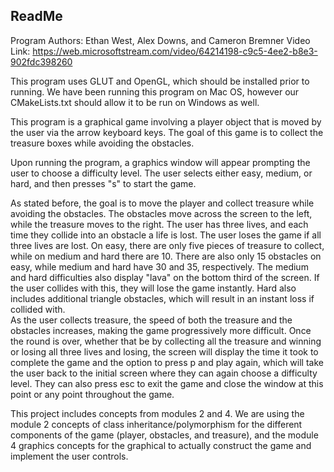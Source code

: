 
<h2><b>ReadMe </b></h2>

Program Authors: Ethan West, Alex Downs, and Cameron Bremner
Video Link: https://web.microsoftstream.com/video/64214198-c9c5-4ee2-b8e3-902fdc398260

This program uses GLUT and OpenGL, which should be installed prior to running. 
We have been running this program on Mac OS, however our CMakeLists.txt should allow it to be run on Windows as well. 

This program is a graphical game involving a player object that is moved by the user via the arrow keyboard keys.
The goal of this game is to collect the treasure boxes while avoiding the obstacles. 

Upon running the program, a graphics window will appear prompting the user to choose a difficulty level.
The user selects either easy, medium, or hard, and then presses "s" to start the game. 

As stated before, the goal is to move the player and collect treasure while avoiding the obstacles.
The obstacles move across the screen to the left, while the treasure moves to the right.
The user has three lives, and each time they collide into an obstacle a life is lost.
The user loses the game if all three lives are lost. 
On easy, there are only five pieces of treasure to collect, while on medium and hard there are 10.
There are also only 15 obstacles on easy, while medium and hard have 30 and 35, respectively. 
The medium and hard difficulties also display "lava" on the bottom third of the screen.  If the user collides with this, they will lose the game instantly.
Hard also includes additional triangle obstacles, which will result in an instant loss if collided with.  
As the user collects treasure, the speed of both the treasure and the obstacles increases, making the game progressively more difficult.
Once the round is over, whether that be by collecting all the treasure and winning or losing all three lives and losing, the screen will 
display the time it took to complete the game and the option to press p and play again, which will take the user back to the initial screen where they can again choose a difficulty level.
They can also press esc to exit the game and close the window at this point or any point throughout the game.

This project includes concepts from modules 2 and 4.
We are using the module 2 concepts of class inheritance/polymorphism for the different components of the game (player, obstacles, and treasure), and the module 4 graphics concepts for the graphical to actually construct the game and implement the user controls. 



